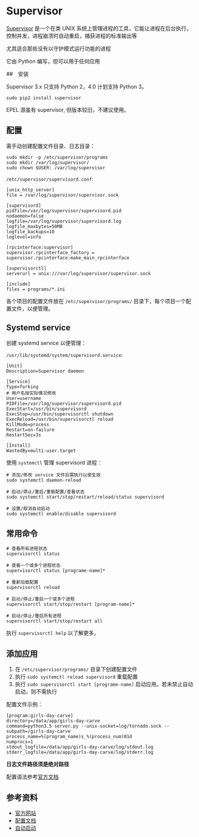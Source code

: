 # Supervisor

[Supervisor](http://supervisord.org/) 是一个在类 UNIX 系统上管理进程的工具，它能让进程在后台执行，控制并发，进程崩溃时自动重启，捕获进程的标准输出等

尤其适合那些没有以守护模式运行功能的进程

它由 Python 编写，但可以用于任何应用

##　安装

Supervisor 3.x 只支持 Python 2，4.0 计划支持 Python 3。

```
sudo pip2 install supervisor
```

EPEL 源虽有 supervisor, 但版本较旧，不建议使用。

## 配置

需手动创建配置文件目录、日志目录：

```
sudo mkdir -p /etc/supervisor/programs
sudo mkdir /var/log/supervisor/
sudo chown $USER: /var/log/supervisor
```

`/etc/supervisor/supervisord.conf`:

```
[unix_http_server]
file = /var/log/supervisor/supervisor.sock

[supervisord]
pidfile=/var/log/supervisor/supervisord.pid
nodaemon=false
logfile=/var/log/supervisor/supervisord.log
logfile_maxbytes=50MB
logfile_backups=10
loglevel=info

[rpcinterface:supervisor]
supervisor.rpcinterface_factory = supervisor.rpcinterface:make_main_rpcinterface

[supervisorctl]
serverurl = unix:///var/log/supervisor/supervisor.sock

[include]
files = programs/*.ini
```

各个项目的配置文件放在 `/etc/supervisor/programs/` 目录下，每个项目一个配置文件，以便管理。

## Systemd service

创建 systemd service 以便管理：

`/usr/lib/systemd/system/supervisord.service`:

```
[Unit]
Description=Supervisor daemon

[Service]
Type=forking
# 用户名按实际情况修改
User=username
PIDFile=/var/log/supervisor/supervisord.pid
ExecStart=/usr/bin/supervisord
ExecStop=/usr/bin/supervisorctl shutdown
ExecReload=/usr/bin/supervisorctl reload
KillMode=process
Restart=on-failure
RestartSec=3s

[Install]
WantedBy=multi-user.target
```

使用 `systemctl` 管理 supervisord 进程：

```
# 添加/修改 service 文件后需执行以使生效
sudo systemctl daemon-reload

# 启动/停止/重启/重载配置/查看状态
sudo systemctl start/stop/restart/reload/status supervisord

# 设置/取消自动启动
sudo systemctl enable/disable supervisord
```

## 常用命令

```
# 查看所有进程状态
supervisorctl status

# 查看一个或多个进程状态
supervisorctl status [programe-name]*

# 重新加载配置
supervisorctl reload

# 启动/停止/重启一个或多个进程
supervisorctl start/stop/restart [program-name]*

# 启动/停止/重启所有进程
supervisorctl start/stop/restart all
```

执行 `supervisorctl help` 以了解更多。

## 添加应用

1. 在 `/etc/supervisor/programs/` 目录下创建配置文件
2. 执行 `sudo systemctl reload supervisord` 重载配置
3. 执行 `sudo supervisorctl start [programe-name]` 启动应用。若未禁止自动启动，则不需执行

配置文件示例：

```
[program:girls-day-carve]
directory=/data/app/girls-day-carve
command=python3.5 server.py --unix-socket=log/tornado.sock --subpath=/girls-day-carve
process_name=%(program_name)s_%(process_num)01d
numprocs=1
stdout_logfile=/data/app/girls-day-carve/log/stdout.log
stderr_logfile=/data/app/girls-day-carve/log/stderr.log
```

__日志文件路径须是绝对路径__

配置语法参考[官方文档](http://supervisord.org/configuration.html#program-x-section-settings)

## 参考资料

* [官方网站](http://supervisord.org/)
* [配置文档](http://supervisord.org/configuration.html)
* [自动启动](http://supervisord.org/running.html#running-supervisord-automatically-on-startup)
